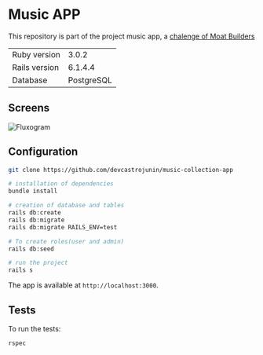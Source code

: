 # Music APP

This repository is part of the project music app, a [chalenge of Moat Builders](https://gitlab.com/-/snippets/2167416)
<table>
  <tr>
    <td>Ruby version</td>
    <td>
      3.0.2
    </td>
  </tr>
  <tr>
    <td>Rails version</td>
    <td>
      6.1.4.4
    </td>
  </tr>
  <tr>
    <td>Database</td>
    <td>
      PostgreSQL
    </td>
  </tr>
</table>

## Screens
![Fluxogram](https://www.dropbox.com/s/gnmsypb2seusr36/2022-01-12_09h26_35.gif)

## Configuration

```bash
git clone https://github.com/devcastrojunin/music-collection-app

# installation of dependencies
bundle install

# creation of database and tables
rails db:create
rails db:migrate
rails db:migrate RAILS_ENV=test

# To create roles(user and admin)
rails db:seed

# run the project
rails s
```

The app is available at `http://localhost:3000`.


## Tests

To run the tests:

```bash
rspec
```
